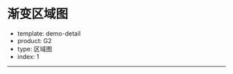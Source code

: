 # 渐变区域图

- template: demo-detail
- product: G2
- type: 区域图
- index: 1

----

<script>
$.getJSON('../../static/data/stock-data.json',function(data){
  var Stat = G2.Stat;
  var tmpData = [];
  var date = new Date('2015/08/08').getTime();

  for(var i = 0; i < data.length; i++) {
    var obj = {};
    obj.time = date + 60 * 1000 * i; // 1分钟一条数据
    obj.value = data[i];
    tmpData.push(obj);
  }

  var chart = new G2.Chart({
    id: 'c1',
    width: 1000,
    height: 500
  });
  
  var defs = {
    'time': {
      type: 'time',
      nice: false,
      mask: 'yy-mm-dd HH:MM'
    }
  };
  
  chart.source(tmpData,defs);
  chart.area().position('time*value').color('l(90) 0:#727cc9 1:#ffffff');
  chart.line().position('time*value').color('#727cc9');
  chart.tooltip({
    crosshairs: true // 显示 tooltip 的辅助线
  });
  chart.render();
});
</script>